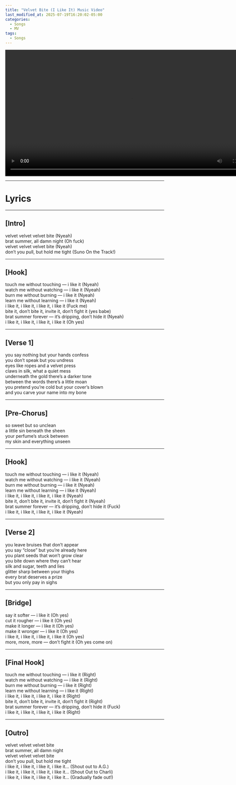 ```yaml
---
title: "Velvet Bite (I Like It) Music Video"
last_modified_at: 2025-07-19T16:20:02-05:00
categories:
  - Songs
  - MV
tags:
  - Songs
---
```



<video width="800" controls loop>
  <source src="/assets/videos/Velvet Bite (I Like It).mp4" type="video/mp4">
</video>
   
---

# Lyrics

---
  
## [Intro]

velvet velvet velvet bite (Nyeah)  
brat summer, all damn night (Oh fuck)  
velvet velvet velvet bite (Nyeah)  
don’t you pull, but hold me tight (Suno On the Track!)  

---

## [Hook]

touch me without touching — i like it (Nyeah)  
watch me without watching — i like it (Nyeah)  
burn me without burning — i like it (Nyeah)  
learn me without learning — i like it (Nyeah)  
i like it, i like it, i like it, i like it (Fuck me)  
bite it, don’t bite it, invite it, don’t fight it (yes babe)  
brat summer forever — it’s dripping, don’t hide it (Nyeah)  
i like it, i like it, i like it, i like it (Oh yes)  

---

## [Verse 1]

you say nothing but your hands confess  
you don’t speak but you undress  
eyes like ropes and a velvet press  
claws in silk, what a quiet mess  
underneath the gold there’s a darker tone  
between the words there’s a little moan  
you pretend you’re cold but your cover’s blown  
and you carve your name into my bone  

---

## [Pre‑Chorus]

so sweet but so unclean  
a little sin beneath the sheen  
your perfume’s stuck between  
my skin and everything unseen  

---

## [Hook]

touch me without touching — i like it (Nyeah)  
watch me without watching — i like it (Nyeah)  
burn me without burning — i like it (Nyeah)  
learn me without learning — i like it (Nyeah)  
i like it, i like it, i like it, i like it (Nyeah)  
bite it, don’t bite it, invite it, don’t fight it (Nyeah)  
brat summer forever — it’s dripping, don’t hide it (Fuck)  
i like it, i like it, i like it, i like it (Nyeah)  

---

## [Verse 2]

you leave bruises that don’t appear  
you say “close” but you’re already here  
you plant seeds that won’t grow clear  
you bite down where they can’t hear  
silk and sugar, teeth and lies  
glitter sharp between your thighs  
every brat deserves a prize  
but you only pay in sighs  

---

## [Bridge]

say it softer — i like it (Oh yes)  
cut it rougher — i like it (Oh yes)  
make it longer — i like it (Oh yes)  
make it wronger — i like it (Oh yes)  
i like it, i like it, i like it, i like it (Oh yes)  
more, more, more — don’t fight it (Oh yes come on)  

---

## [Final Hook]

touch me without touching — i like it (Right)  
watch me without watching — i like it (Right)  
burn me without burning — i like it (Right)  
learn me without learning — i like it (Right)  
i like it, i like it, i like it, i like it (Right)  
bite it, don’t bite it, invite it, don’t fight it (Right)  
brat summer forever — it’s dripping, don’t hide it (Fuck)  
i like it, i like it, i like it, i like it (Right)  

---

## [Outro]

velvet velvet velvet bite  
brat summer, all damn night  
velvet velvet velvet bite  
don’t you pull, but hold me tight  
i like it, i like it, i like it, i like it... (Shout out to A.G.)  
i like it, i like it, i like it, i like it... (Shout Out to Charli)  
i like it, i like it, i like it, i like it... (Gradually fade out!)  



<script src="https://giscus.app/client.js"
        data-repo="vegebirrd/blog-comments"
        data-repo-id="R_kgDOPGH2Rg"
        data-category="General"
        data-category-id="DIC_kwDOPGH2Rs4Csafo"
        data-mapping="pathname"
        data-strict="0"
        data-reactions-enabled="1"
        data-emit-metadata="0"
        data-input-position="bottom"
        data-theme="light"
        data-lang="en"
        crossorigin="anonymous"
        async>
</script>